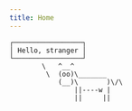 ```yaml
---
title: Home
---
```


<div class="center-self">

    ┌─────────────────┐
    │ Hello, stranger │
    └─────────────────┘
            \   ^__^
             \  (oo)\_______
                (__)\       )\/\
                    ||----w |
                    ||     ||

</div>
